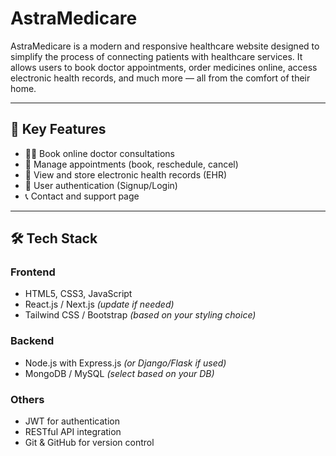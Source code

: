 # AstraMedicare 

AstraMedicare is a modern and responsive healthcare website designed to simplify the process of connecting patients with healthcare services. It allows users to book doctor appointments, order medicines online, access electronic health records, and much more — all from the comfort of their home.

---

## 📌 Key Features

- 🧑‍⚕️ Book online doctor consultations
- 📅 Manage appointments (book, reschedule, cancel)
- 📁 View and store electronic health records (EHR)
- 🔐 User authentication (Signup/Login)
- 📞 Contact and support page

---

## 🛠️ Tech Stack

### Frontend
- HTML5, CSS3, JavaScript
- React.js / Next.js *(update if needed)*
- Tailwind CSS / Bootstrap *(based on your styling choice)*

### Backend
- Node.js with Express.js *(or Django/Flask if used)*
- MongoDB / MySQL *(select based on your DB)*

### Others
- JWT for authentication
- RESTful API integration
- Git & GitHub for version control


